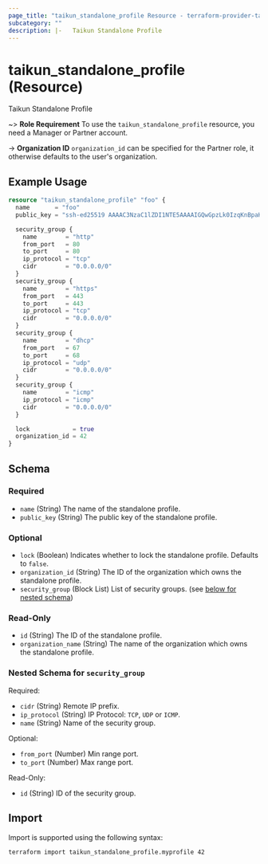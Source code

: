 ```yaml
---
page_title: "taikun_standalone_profile Resource - terraform-provider-taikun"
subcategory: ""
description: |-   Taikun Standalone Profile
---
```


# taikun_standalone_profile (Resource)

Taikun Standalone Profile

~> **Role Requirement** To use the `taikun_standalone_profile` resource, you need a Manager or Partner account.

-> **Organization ID** `organization_id` can be specified for the Partner role, it otherwise defaults to the user's organization.

## Example Usage

```terraform
resource "taikun_standalone_profile" "foo" {
  name       = "foo"
  public_key = "ssh-ed25519 AAAAC3NzaC1lZDI1NTE5AAAAIGQwGpzLk0IzqKnBpaHqecLA+X4zfHamNe9Rg3CoaXHF :oui_oui:"

  security_group {
    name        = "http"
    from_port   = 80
    to_port     = 80
    ip_protocol = "tcp"
    cidr        = "0.0.0.0/0"
  }
  security_group {
    name        = "https"
    from_port   = 443
    to_port     = 443
    ip_protocol = "tcp"
    cidr        = "0.0.0.0/0"
  }
  security_group {
    name        = "dhcp"
    from_port   = 67
    to_port     = 68
    ip_protocol = "udp"
    cidr        = "0.0.0.0/0"
  }
  security_group {
    name        = "icmp"
    ip_protocol = "icmp"
    cidr        = "0.0.0.0/0"
  }

  lock            = true
  organization_id = 42
}
```

<!-- schema generated by tfplugindocs -->
## Schema

### Required

- `name` (String) The name of the standalone profile.
- `public_key` (String) The public key of the standalone profile.

### Optional

- `lock` (Boolean) Indicates whether to lock the standalone profile. Defaults to `false`.
- `organization_id` (String) The ID of the organization which owns the standalone profile.
- `security_group` (Block List) List of security groups. (see [below for nested schema](#nestedblock--security_group))

### Read-Only

- `id` (String) The ID of the standalone profile.
- `organization_name` (String) The name of the organization which owns the standalone profile.

<a id="nestedblock--security_group"></a>
### Nested Schema for `security_group`

Required:

- `cidr` (String) Remote IP prefix.
- `ip_protocol` (String) IP Protocol: `TCP`, `UDP` or `ICMP`.
- `name` (String) Name of the security group.

Optional:

- `from_port` (Number) Min range port.
- `to_port` (Number) Max range port.

Read-Only:

- `id` (String) ID of the security group.

## Import

Import is supported using the following syntax:

```shell
terraform import taikun_standalone_profile.myprofile 42
```
